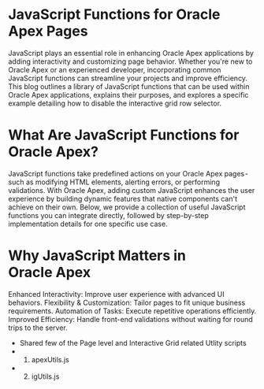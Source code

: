 # JavaScript Functions for Oracle Apex Pages
JavaScript plays an essential role in enhancing Oracle Apex applications by adding interactivity and customizing page behavior. Whether you're new to Oracle Apex or an experienced developer, incorporating common JavaScript functions can streamline your projects and improve efficiency.
This blog outlines a library of JavaScript functions that can be used within Oracle Apex applications, explains their purposes, and explores a specific example detailing how to disable the interactive grid row selector.

# What Are JavaScript Functions for Oracle Apex?
JavaScript functions take predefined actions on your Oracle Apex pages - such as modifying HTML elements, alerting errors, or performing validations. With Oracle Apex, adding custom JavaScript enhances the user experience by building dynamic features that native components can't achieve on their own.
Below, we provide a collection of useful JavaScript functions you can integrate directly, followed by step-by-step implementation details for one specific use case.

# Why JavaScript Matters in Oracle Apex
Enhanced Interactivity: Improve user experience with advanced UI behaviors.
Flexibility & Customization: Tailor pages to fit unique business requirements.
Automation of Tasks: Execute repetitive operations efficiently.
Improved Efficiency: Handle front-end validations without waiting for round trips to the server.

* Shared few of the Page level and Interactive Grid related Utlity scripts
* 1. apexUtils.js
* 2. igUtils.js
